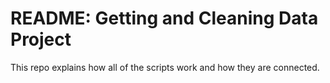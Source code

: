 # README: Getting and Cleaning Data Project
This repo explains how all of the scripts work and how they are connected.
